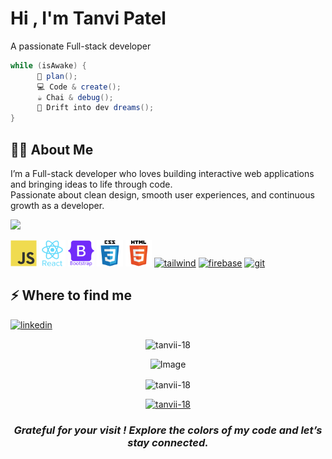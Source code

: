 <h1>Hi , I'm Tanvi Patel</h1>
<p>A passionate Full-stack developer </p>

```java
while (isAwake) {
      📝 plan();
      💻 Code & create();
      ☕ Chai & debug();
      🌙 Drift into dev dreams();
}
```
<h2>👩‍💻 About Me</h2>  

I’m a Full-stack developer who loves building interactive web applications and bringing ideas to life through code.  
Passionate about clean design, smooth user experiences, and continuous growth as a developer.  


![](https://capsule-render.vercel.app/api?type=venom&height=150&text=%20Tech%20Stack&fontSize=40&color=0:00FFFF,100:1E90FF&stroke=1E90FF)

<p><a target="_blank" href="https://raw.githubusercontent.com/devicons/devicon/master/icons/javascript/javascript-original.svg" style="display: inline-block; gap:"22px" "><img src="https://raw.githubusercontent.com/devicons/devicon/master/icons/javascript/javascript-original.svg" alt="javascript" width="42" height="42" /></a>
<a target="_blank" href="https://raw.githubusercontent.com/devicons/devicon/master/icons/react/react-original-wordmark.svg" style="display: inline-block;"><img src="https://raw.githubusercontent.com/devicons/devicon/master/icons/react/react-original-wordmark.svg" alt="react" width="42" height="42" /></a>
<a target="_blank" href="https://raw.githubusercontent.com/devicons/devicon/master/icons/bootstrap/bootstrap-plain-wordmark.svg" style="display: inline-block;"><img src="https://raw.githubusercontent.com/devicons/devicon/master/icons/bootstrap/bootstrap-plain-wordmark.svg" alt="bootstrap" width="42" height="42" /></a>
<a target="_blank" href="https://raw.githubusercontent.com/devicons/devicon/master/icons/css3/css3-original-wordmark.svg" style="display: inline-block;"><img src="https://raw.githubusercontent.com/devicons/devicon/master/icons/css3/css3-original-wordmark.svg" alt="css3" width="42" height="42" /></a>
<a target="_blank" href="https://raw.githubusercontent.com/devicons/devicon/master/icons/html5/html5-original-wordmark.svg" style="display: inline-block;"><img src="https://raw.githubusercontent.com/devicons/devicon/master/icons/html5/html5-original-wordmark.svg" alt="html5" width="42" height="42" /></a>
<a target="_blank" href="https://www.vectorlogo.zone/logos/tailwindcss/tailwindcss-icon.svg" style="display: inline-block;"><img src="https://www.vectorlogo.zone/logos/tailwindcss/tailwindcss-icon.svg" alt="tailwind" width="42" height="42" /></a>
<a target="_blank" href="https://www.vectorlogo.zone/logos/firebase/firebase-icon.svg" style="display: inline-block;"><img src="https://www.vectorlogo.zone/logos/firebase/firebase-icon.svg" alt="firebase" width="42" height="42" /></a>
<a target="_blank" href="https://www.vectorlogo.zone/logos/git-scm/git-scm-icon.svg" style="display: inline-block;"><img src="https://www.vectorlogo.zone/logos/git-scm/git-scm-icon.svg" alt="git" width="42" height="42" /></a></p>
<h2>⚡️ Where to find me</h2>
<p><a target="_blank" href="https://www.linkedin.com/in/tanvi-patel18/" style="display: inline-block;"><img src="https://img.shields.io/badge/linkedin-logo?style=for-the-badge&logo=linkedin&logoColor=white&color=%230a77b6" alt="linkedin" /></a></p>
<p align="center"><img align="center" src="https://github-readme-stats.vercel.app/api?username=tanvii-18&show_icons=true&locale=en" alt="tanvii-18" /></p>
<div align="center">
<img width="400" height="400" alt="Image" src="https://github.com/user-attachments/assets/549eb1d3-bcbc-47f7-9c1f-cb311b006cb7" /> </div>
<p align="center"><img align="center" src="https://github-readme-streak-stats.herokuapp.com/?user=tanvii-18&" alt="tanvii-18" /></p>
<p align="center"><a href="https://github.com/ryo-ma/github-profile-trophy"><img src="https://github-profile-trophy.vercel.app/?username=tanvii-18" alt="tanvii-18" /></a></p>
<div align="center">
  <h3><i> Grateful for your visit ! Explore the colors of my code and let’s stay connected. </i></h3>
  <br>
</div>

